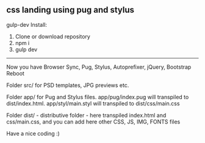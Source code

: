 ## css landing using pug and stylus

gulp-dev
Install:

1. Clone or download repository
2. npm i
3. gulp dev

---

Now you have Browser Sync, Pug, Stylus, Autoprefixer, jQuery, Bootstrap Reboot

Folder src/ for PSD templates, JPG previews etc.

Folder app/ for Pug and Stylus files. app/pug/index.pug will transpiled to dist/index.html. app/styl/main.styl will transpiled to dist/css/main.css

Folder dist/ - distributive folder - here transpiled index.html and css/main.css, and you can add here other CSS, JS, IMG, FONTS files

Have a nice coding :)
